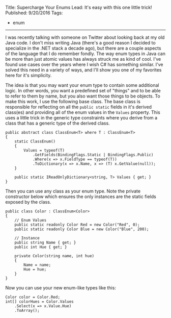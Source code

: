 Title: Supercharge Your Enums
Lead: It's easy with this one little trick!
Published: 9/20/2016
Tags:
  - enum
---
I was recently talking with someone on Twitter about looking back at my old Java code. I don't miss writing Java (there's a good reason I decided to specialize in the .NET stack a decade ago), but there are a couple aspects of the language that I do remember fondly. The way enum types in Java can be more than just atomic values has always struck me as kind of cool. I've found use cases over the years where I wish C# has something similar. I've solved this need in a variety of ways, and I'll show you one of my favorites here for it's simplicity.

The idea is that you may want your enum type to contain some additional logic. In other words, you want a predefined set of "things" and to be able to refer to them by name, but you also want those things to be objects. To make this work, I use the following base class. The base class is responsible for reflecting on all the `public static` fields in it's derived class(es) and providing all of the enum values in the `Values` property. This uses a little trick in the generic type constraints where you derive from a class that has a generic type of the derived class.

```
public abstract class ClassEnum<T> where T : ClassEnum<T>
{
    static ClassEnum()
    {
        Values = typeof(T)
            .GetFields(BindingFlags.Static | BindingFlags.Public)
            .Where(x => x.FieldType == typeof(T))
            .ToDictionary(x => x.Name, x => (T) x.GetValue(null));
    }

    public static IReadOnlyDictionary<string, T> Values { get; }
}
```

Then you can use any class as your enum type. Note the private constructor below which ensures the only instances are the static fields exposed by the class.

```
public class Color : ClassEnum<Color>
{
    // Enum Values
    public static readonly Color Red = new Color("Red", 0);
    public static readonly Color Blue = new Color("Blue", 200);

    // Instance
    public string Name { get; }
    public int Hue { get; }

    private Color(string name, int hue)
    {
        Name = name;
        Hue = hue;
    }
}
```

Now you can use your new enum-like types like this:

```
Color color = Color.Red;
int[] colorHues = Color.Values
    .Select(x => x.Value.Hue)
    .ToArray();
```